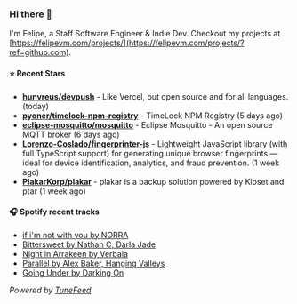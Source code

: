 ### Hi there 👋

I'm Felipe, a Staff Software Engineer & Indie Dev. Checkout my projects at [https://felipevm.com/projects/](https://felipevm.com/projects/?ref=github.com).

#### ⭐ Recent Stars
- **[hunvreus/devpush](https://github.com/hunvreus/devpush)** - Like Vercel, but open source and for all languages. (today)
- **[pyoner/timelock-npm-registry](https://github.com/pyoner/timelock-npm-registry)** - TimeLock NPM Registry (5 days ago)
- **[eclipse-mosquitto/mosquitto](https://github.com/eclipse-mosquitto/mosquitto)** - Eclipse Mosquitto - An open source MQTT broker (6 days ago)
- **[Lorenzo-Coslado/fingerprinter-js](https://github.com/Lorenzo-Coslado/fingerprinter-js)** - Lightweight JavaScript library (with full TypeScript support) for generating unique browser fingerprints — ideal for device identification, analytics, and fraud prevention. (1 week ago)
- **[PlakarKorp/plakar](https://github.com/PlakarKorp/plakar)** - plakar is a backup solution powered by Kloset and ptar (1 week ago)

#### 🎧 Spotify recent tracks
- [if i&#39;m not with you by NORRA](https://open.spotify.com/track/75tCgkn6zwqFIWRCoYASJQ)
- [Bittersweet by Nathan C, Darla Jade](https://open.spotify.com/track/4dsbLVnLqTavINHInT4hCo)
- [Night in Arrakeen by Verbala](https://open.spotify.com/track/3ezxL2q9anePj3hFKOymKV)
- [Parallel by Alex Baker, Hanging Valleys](https://open.spotify.com/track/1snMkzVaRI1ENcXEne7OVE)
- [Going Under by Darking On](https://open.spotify.com/track/2JaNrKsTNCJl3RUSsIKcMT)

_Powered by [TuneFeed](https://tunefeed.app?ref=github.com)_
